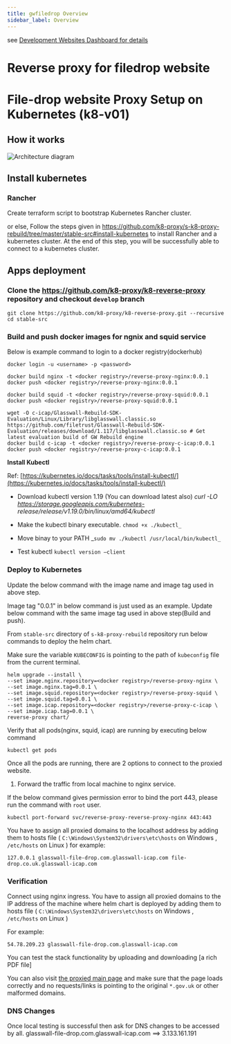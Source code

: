 ```yaml
---
title: gwfiledrop Overview
sidebar_label: Overview
---
```


see [Development Websites Dashboard for details](../../dashboards/websites/development.md)

# Reverse proxy for filedrop website

# File-drop website Proxy Setup on Kubernetes (k8-v01)

## How it works

![Architecture diagram](https://user-images.githubusercontent.com/20454870/98290700-b10d2300-1fb2-11eb-91d4-8fab6e5570d9.png)

## Install kubernetes

### Rancher

Create terraform script to bootstrap Kubernetes Rancher cluster.

or else, Follow the steps given in https://github.com/k8-proxy/s-k8-proxy-rebuild/tree/master/stable-src#install-kubernetes to install Rancher and a kubernetes cluster. At the end of this step, you will be successfully able to connect to a kubernetes cluster.

## Apps deployment

### Clone the https://github.com/k8-proxy/k8-reverse-proxy repository and checkout `develop` branch

```
git clone https://github.com/k8-proxy/k8-reverse-proxy.git --recursive
cd stable-src
```

### Build and push docker images for ngnix and squid service

Below is example command to login to a docker registry(dockerhub)

`docker login -u <username> -p <password>`

```
docker build nginx -t <docker registry>/reverse-proxy-nginx:0.0.1
docker push <docker registry>/reverse-proxy-nginx:0.0.1

docker build squid -t <docker registry>/reverse-proxy-squid:0.0.1
docker push <docker registry>/reverse-proxy-squid:0.0.1

wget -O c-icap/Glasswall-Rebuild-SDK-Evaluation/Linux/Library/libglasswall.classic.so https://github.com/filetrust/Glasswall-Rebuild-SDK-Evaluation/releases/download/1.117/libglasswall.classic.so # Get latest evaluation build of GW Rebuild engine
docker build c-icap -t <docker registry>/reverse-proxy-c-icap:0.0.1
docker push <docker registry>/reverse-proxy-c-icap:0.0.1
```

**Install Kubectl**

Ref: [https://kubernetes.io/docs/tasks/tools/install-kubectl/](https://kubernetes.io/docs/tasks/tools/install-kubectl/)

- Download kubectl version 1.19 (You can download latest also)
  _curl -LO https://storage.googleapis.com/kubernetes- release/release/v1.19.0/bin/linux/amd64/kubectl_

- Make the kubectl binary executable. `chmod +x ./kubectl_`
- Move binay to your PATH _`sudo mv ./kubectl /usr/local/bin/kubectl_`
- Test kubectl `kubectl version –client`

### Deploy to Kubernetes

Update the below command with the image name and image tag used in above step.

Image tag "0.0.1" in below command is just used as an example. Update below command with the same image tag used in above step(Build and push).

From `stable-src` directory of `s-k8-proxy-rebuild` repository run below commands to deploy the helm chart.

Make sure the variable `KUBECONFIG` is pointing to the path of `kubeconfig` file from the current terminal.

```
helm upgrade --install \
--set image.nginx.repository=<docker registry>/reverse-proxy-nginx \
--set image.nginx.tag=0.0.1 \
--set image.squid.repository=<docker registry>/reverse-proxy-squid \
--set image.squid.tag=0.0.1 \
--set image.icap.repository=<docker registry>/reverse-proxy-c-icap \
--set image.icap.tag=0.0.1 \
reverse-proxy chart/
```

Verify that all pods(nginx, squid, icap) are running by executing below command

```
kubectl get pods
```

Once all the pods are running, there are 2 options to connect to the proxied website.

1. Forward the traffic from local machine to nginx service.

If the below command gives permission error to bind the port 443, please run the command with `root` user.

```
kubectl port-forward svc/reverse-proxy-reverse-proxy-nginx 443:443
```

You have to assign all proxied domains to the localhost address by adding them to hosts file ( `C:\Windows\System32\drivers\etc\hosts` on Windows , `/etc/hosts` on Linux )
for example:

    127.0.0.1 glasswall-file-drop.com.glasswall-icap.com file-drop.co.uk.glasswall-icap.com

### Verification

Connect using nginx ingress.
You have to assign all proxied domains to the IP address of the machine where helm chart is deployed by adding them to hosts file ( `C:\Windows\System32\drivers\etc\hosts` on Windows , `/etc/hosts` on Linux )

For example:

```
54.78.209.23 glasswall-file-drop.com.glasswall-icap.com
```

You can test the stack functionality by uploading and downloading [a rich PDF file]

You can also visit [the proxied main page](https://www.gov.uk.glasswall-icap.com/) and make sure that the page loads correctly and no requests/links is pointing to the original `*.gov.uk` or other malformed domains.

### DNS Changes

Once local testing is successful then ask for DNS changes to be accessed by all.
glasswall-file-drop.com.glasswall-icap.com ==> 3.133.161.191
